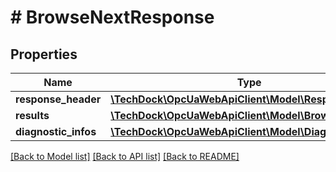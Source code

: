 # # BrowseNextResponse

## Properties

Name | Type | Description | Notes
------------ | ------------- | ------------- | -------------
**response_header** | [**\TechDock\OpcUaWebApiClient\Model\ResponseHeader**](ResponseHeader.md) |  | [optional]
**results** | [**\TechDock\OpcUaWebApiClient\Model\BrowseResult[]**](BrowseResult.md) |  | [optional]
**diagnostic_infos** | [**\TechDock\OpcUaWebApiClient\Model\DiagnosticInfo[]**](DiagnosticInfo.md) |  | [optional]

[[Back to Model list]](../../README.md#models) [[Back to API list]](../../README.md#endpoints) [[Back to README]](../../README.md)
